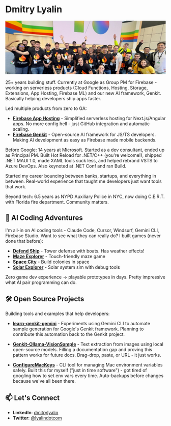 # Dmitry Lyalin

![Dmitry Lyalin Banner](twitter-banner.jpg)

25+ years building stuff. Currently at Google as Group PM for Firebase - working on serverless products (Cloud Functions, Hosting, Storage, Extensions, App Hosting, Firebase ML) and our new AI framework, Genkit. Basically helping developers ship apps faster.

Led multiple products from zero to GA:
- **[Firebase App Hosting](https://firebase.blog/posts/2024/05/introducing-app-hosting/)** - Simplified serverless hosting for Next.js/Angular apps. No more config hell - just GitHub integration and automatic scaling.
- **[Firebase Genkit](https://firebase.blog/posts/2024/05/introducing-genkit/)** - Open-source AI framework for JS/TS developers. Making AI development as easy as Firebase made mobile backends.

Before Google: 14 years at Microsoft. Started as a dev consultant, ended up as Principal PM. Built Hot Reload for .NET/C++ (you're welcome!), shipped .NET MAUI 1.0, made XAML tools suck less, and helped rebrand VSTS to Azure DevOps. Also keynoted at .NET Conf and ran Build.

Started my career bouncing between banks, startups, and everything in between. Real-world experience that taught me developers just want tools that work. 

Beyond tech: 6.5 years as NYPD Auxiliary Police in NYC, now doing C.E.R.T. with Florida fire department. Community matters.

## 🤖 AI Coding Adventures

I'm all-in on AI coding tools - Claude Code, Cursor, Windsurf, Gemini CLI, Firebase Studio. Want to see what they can really do? I built games (never done that before):

- [**Defend Ship**](https://dronedefense.web.app/) - Tower defense with boats. Has weather effects!
- [**Maze Explorer**](https://mazeexplorer-e2b48.web.app/) - Touch-friendly maze game
- [**Space City**](https://spacecity-350f9.web.app/) - Build colonies in space
- [**Solar Explorer**](https://solarexplorer.web.app/) - Solar system sim with debug tools

Zero game dev experience → playable prototypes in days. Pretty impressive what AI pair programming can do.

## 🛠️ Open Source Projects

Building tools and examples that help developers:

- [**learn-genkit-gemini**](https://github.com/LyalinDotCom/learn-genkit-gemini) - Experiments using Gemini CLI to automate sample generation for Google's Genkit framework. Planning to contribute this automation back to the Genkit project.

- [**Genkit-Ollama-VisionSample**](https://github.com/LyalinDotCom/Genkit-Ollama-VisionSample) - Text extraction from images using local open-source models. Filling a documentation gap and proving this pattern works for future docs. Drag-drop, paste, or URL - it just works.

- [**ConfigureMacKeys**](https://github.com/LyalinDotCom/ConfigureMacKeys) - CLI tool for managing Mac environment variables safely. Built this for myself ("just in time software") - got tired of googling how to set env vars every time. Auto-backups before changes because we've all been there.

## 📫 Let's Connect

- **LinkedIn**: [dmitrylyalin](https://www.linkedin.com/in/dmitrylyalin/)
- **Twitter**: [@lyalindotcom](https://www.twitter.com/lyalindotcom)